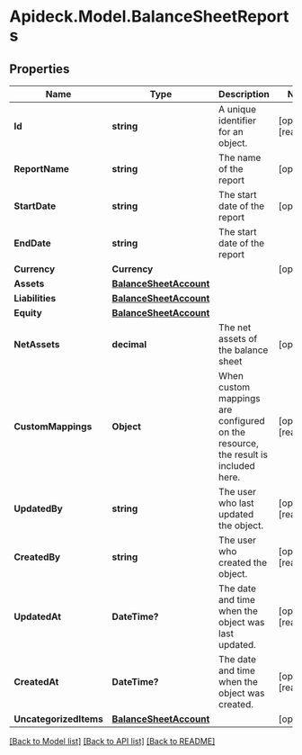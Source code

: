 # Apideck.Model.BalanceSheetReports

## Properties

Name | Type | Description | Notes
------------ | ------------- | ------------- | -------------
**Id** | **string** | A unique identifier for an object. | [optional] [readonly] 
**ReportName** | **string** | The name of the report | [optional] 
**StartDate** | **string** | The start date of the report | [optional] 
**EndDate** | **string** | The start date of the report | 
**Currency** | **Currency** |  | [optional] 
**Assets** | [**BalanceSheetAccount**](BalanceSheetAccount.md) |  | 
**Liabilities** | [**BalanceSheetAccount**](BalanceSheetAccount.md) |  | 
**Equity** | [**BalanceSheetAccount**](BalanceSheetAccount.md) |  | 
**NetAssets** | **decimal** | The net assets of the balance sheet | [optional] 
**CustomMappings** | **Object** | When custom mappings are configured on the resource, the result is included here. | [optional] [readonly] 
**UpdatedBy** | **string** | The user who last updated the object. | [optional] [readonly] 
**CreatedBy** | **string** | The user who created the object. | [optional] [readonly] 
**UpdatedAt** | **DateTime?** | The date and time when the object was last updated. | [optional] [readonly] 
**CreatedAt** | **DateTime?** | The date and time when the object was created. | [optional] [readonly] 
**UncategorizedItems** | [**BalanceSheetAccount**](BalanceSheetAccount.md) |  | [optional] 

[[Back to Model list]](../README.md#documentation-for-models) [[Back to API list]](../README.md#documentation-for-api-endpoints) [[Back to README]](../README.md)

